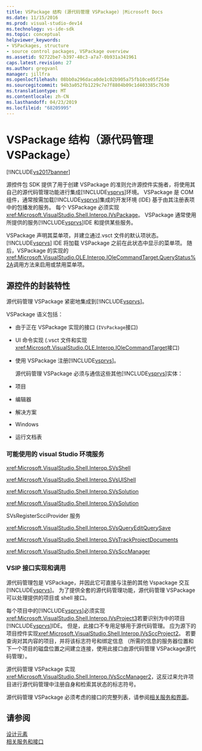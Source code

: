 ```yaml
---
title: VSPackage 结构 (源代码管理 VSPackage) |Microsoft Docs
ms.date: 11/15/2016
ms.prod: visual-studio-dev14
ms.technology: vs-ide-sdk
ms.topic: conceptual
helpviewer_keywords:
- VSPackages, structure
- source control packages, VSPackage overview
ms.assetid: 92722be7-b397-48c3-a7a7-0b931a341961
caps.latest.revision: 27
ms.author: gregvanl
manager: jillfra
ms.openlocfilehash: 08bb0a296daca0de1c02b905a75fb10ce05f254e
ms.sourcegitcommit: 94b3a052fb1229c7e7f8804b09c1d403385c7630
ms.translationtype: MT
ms.contentlocale: zh-CN
ms.lasthandoff: 04/23/2019
ms.locfileid: "68205995"
---
```

# <a name="vspackage-structure-source-control-vspackage"></a>VSPackage 结构（源代码管理 VSPackage）
[!INCLUDE[vs2017banner](../../includes/vs2017banner.md)]

源控件包 SDK 提供了用于创建 VSPackage 的准则允许源控件实施者，将使用其自己的源代码管理功能进行集成[!INCLUDE[vsprvs](../../includes/vsprvs-md.md)]环境。 VSPackage 是 COM 组件，通常按需加载[!INCLUDE[vsprvs](../../includes/vsprvs-md.md)]集成的开发环境 (IDE) 基于由其注册表项中的包播发的服务。 每个 VSPackage 必须实现<xref:Microsoft.VisualStudio.Shell.Interop.IVsPackage>。 VSPackage 通常使用所提供的服务[!INCLUDE[vsprvs](../../includes/vsprvs-md.md)]IDE 和提供某些服务。  
  
 VSPackage 声明其菜单项，并建立通过.vsct 文件的默认项状态。 [!INCLUDE[vsprvs](../../includes/vsprvs-md.md)] IDE 将加载 VSPackage 之前在此状态中显示的菜单项。 随后，VSPackage 的实现的<xref:Microsoft.VisualStudio.OLE.Interop.IOleCommandTarget.QueryStatus%2A>调用方法来启用或禁用菜单项。  
  
## <a name="source-control-package-characteristics"></a>源控件的封装特性  
 源代码管理 VSPackage 紧密地集成到[!INCLUDE[vsprvs](../../includes/vsprvs-md.md)]。  
  
 VSPackage 语义包括：  
  
- 由于正在 VSPackage 实现的接口 (`IVsPackage`接口)  
  
- UI 命令实现 (.vsct 文件和实现<xref:Microsoft.VisualStudio.OLE.Interop.IOleCommandTarget>接口)  
  
- 使用 VSPackage 注册[!INCLUDE[vsprvs](../../includes/vsprvs-md.md)]。  
  
  源代码管理 VSPackage 必须与通信这些其他[!INCLUDE[vsprvs](../../includes/vsprvs-md.md)]实体：  
  
- 项目  
  
- 编辑器  
  
- 解决方案  
  
- Windows  
  
- 运行文档表  
  
### <a name="visual-studio-environment-services-that-may-be-consumed"></a>可能使用的 visual Studio 环境服务  
 <xref:Microsoft.VisualStudio.Shell.Interop.SVsShell>  
  
 <xref:Microsoft.VisualStudio.Shell.Interop.SVsUIShell>  
  
 <xref:Microsoft.VisualStudio.Shell.Interop.SVsSolution>  
  
 <xref:Microsoft.VisualStudio.Shell.Interop.SVsSolution>  
  
 SVsRegisterScciProvider 服务  
  
 <xref:Microsoft.VisualStudio.Shell.Interop.SVsQueryEditQuerySave>  
  
 <xref:Microsoft.VisualStudio.Shell.Interop.SVsTrackProjectDocuments>  
  
 <xref:Microsoft.VisualStudio.Shell.Interop.SVsSccManager>  
  
### <a name="vsip-interfaces-implemented-and-called"></a>VSIP 接口实现和调用  
 源代码管理包是 VSPackage，并因此它可直接与注册的其他 Vspackage 交互[!INCLUDE[vsprvs](../../includes/vsprvs-md.md)]。 为了提供全套的源代码管理功能，源代码管理 VSPackage 可以处理提供的项目或 shell 接口。  
  
 每个项目中的[!INCLUDE[vsprvs](../../includes/vsprvs-md.md)]必须实现<xref:Microsoft.VisualStudio.Shell.Interop.IVsProject3>若要识别为中的项目[!INCLUDE[vsprvs](../../includes/vsprvs-md.md)]IDE。 但是，此接口不专用足够用于源代码管理。 应为源下的项目控件实现<xref:Microsoft.VisualStudio.Shell.Interop.IVsSccProject2>。 若要查询对其内容的项目，并将该标志符号和绑定信息 （所需的信息的服务器位置和下一个项目的磁盘位置之间建立连接，使用此接口由源代码管理 VSPackage源代码管理）。  
  
 源代码管理 VSPackage 实现<xref:Microsoft.VisualStudio.Shell.Interop.IVsSccManager2>，这反过来允许项目进行源代码管理中注册自身和检索其状态的标志符号。  
  
 源代码管理 VSPackage 必须考虑的接口的完整列表，请参阅[相关服务和界面](../../extensibility/internals/related-services-and-interfaces-source-control-vspackage.md)。  
  
## <a name="see-also"></a>请参阅  
 [设计元素](../../extensibility/internals/source-control-vspackage-design-elements.md)   
 [相关服务和接口](../../extensibility/internals/related-services-and-interfaces-source-control-vspackage.md)
